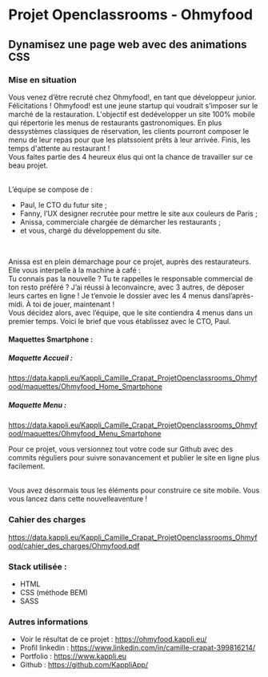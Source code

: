 # Projet Openclassrooms - Ohmyfood
## Dynamisez une page web avec des animations CSS

### Mise en situation

Vous venez d’être recruté chez Ohmyfood!, en tant que développeur junior. Félicitations !
Ohmyfood! est une jeune startup qui voudrait s'imposer sur le marché de la restauration. L'objectif est dedévelopper un site 100% mobile qui répertorie les menus de restaurants gastronomiques. En plus dessystèmes classiques de réservation, les clients pourront composer le menu de leur repas pour que les platssoient prêts à leur arrivée. Finis, les temps d'attente au restaurant ! </br>
Vous faites partie des 4 heureux élus qui ont la chance de travailler sur ce beau projet. </br></br>

L’équipe se compose de : </br>
- Paul, le CTO du futur site ;
- Fanny, l’UX designer recrutée pour mettre le site aux couleurs de Paris ;
- Anissa, commerciale chargée de démarcher les restaurants ;
- et vous, chargé du développement du site.
</br>

Anissa est en plein démarchage pour ce projet, auprès des restaurateurs. Elle vous interpelle à la machine à café :
</br>
Tu connais pas la nouvelle ? Tu te rappelles le responsable commercial de ton resto préféré ? J’ai réussi à leconvaincre, avec 3 autres, de déposer leurs cartes en ligne ! Je t’envoie le dossier avec les 4 menus dansl’après-midi. À toi de jouer, maintenant !
</br>
Vous décidez alors, avec l’équipe, que le site contiendra 4 menus dans un premier temps. Voici le
brief
que vous établissez avec le CTO, Paul.

#### Maquettes Smartphone : 
##### Maquette Accueil :
https://data.kappli.eu/Kappli_Camille_Crapat_ProjetOpenclassrooms_Ohmyfood/maquettes/Ohmyfood_Home_Smartphone

##### Maquette Menu : 
https://data.kappli.eu/Kappli_Camille_Crapat_ProjetOpenclassrooms_Ohmyfood/maquettes/Ohmyfood_Menu_Smartphone

Pour ce projet, vous versionnez tout votre code sur Github avec des commits réguliers pour suivre sonavancement et publier le site en ligne plus facilement. </br></br>

Vous avez désormais tous les éléments pour construire ce site mobile. Vous vous lancez dans cette nouvelleaventure ! </br>

### Cahier des charges 

https://data.kappli.eu/Kappli_Camille_Crapat_ProjetOpenclassrooms_Ohmyfood/cahier_des_charges/Ohmyfood.pdf

### Stack utilisée :
- HTML
- CSS (méthode BEM)
- SASS

### Autres informations
- Voir le résultat de ce projet : https://ohmyfood.kappli.eu/
- Profil linkedin : https://www.linkedin.com/in/camille-crapat-399816214/
- Portfolio : https://www.kappli.eu
- Github : https://github.com/KappliApp/

